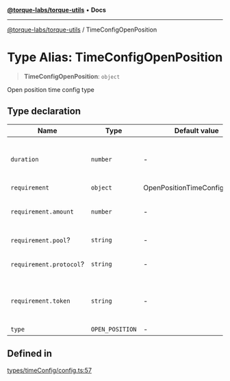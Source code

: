 [**@torque-labs/torque-utils**](../README.md) • **Docs**

***

[@torque-labs/torque-utils](../README.md) / TimeConfigOpenPosition

# Type Alias: TimeConfigOpenPosition

> **TimeConfigOpenPosition**: `object`

Open position time config type

## Type declaration

| Name | Type | Default value | Description |
| ------ | ------ | ------ | ------ |
| `duration` | `number` | - | The duration of the requirement in seconds |
| `requirement` | `object` | OpenPositionTimeConfigSchema | - |
| `requirement.amount` | `number` | - | The minimum amount to have |
| `requirement.pool`? | `string` | - | The pool address |
| `requirement.protocol`? | `string` | - | The protocol address |
| `requirement.token` | `string` | - | The token to have an open position form |
| `type` | `OPEN_POSITION` | - | - |

## Defined in

[types/timeConfig/config.ts:57](https://github.com/torque-labs/torque-utils/blob/a612e615fa21888d00ebb7bf70f9910fab4be80a/types/timeConfig/config.ts#L57)
